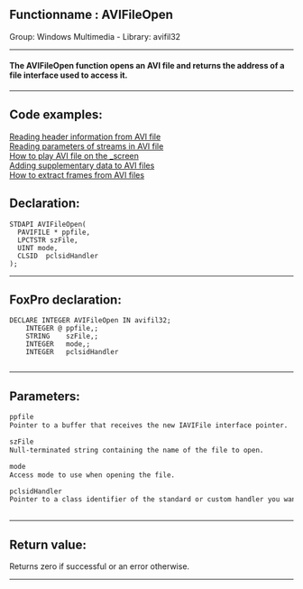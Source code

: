 <link rel="stylesheet" type="text/css" href="../../css/win32api.css">  
<link rel="stylesheet" href="https://cdnjs.cloudflare.com/ajax/libs/font-awesome/4.7.0/css/font-awesome.min.css">

## Functionname : AVIFileOpen
Group: Windows Multimedia - Library: avifil32    
***  


#### The AVIFileOpen function opens an AVI file and returns the address of a file interface used to access it.
***  


## Code examples:
[Reading header information from AVI file](../../samples/sample_428.md)  
[Reading parameters of streams in AVI file](../../samples/sample_429.md)  
[How to play AVI file on the _screen](../../samples/sample_430.md)  
[Adding supplementary data to AVI files](../../samples/sample_481.md)  
[How to extract frames from AVI files](../../samples/sample_484.md)  

## Declaration:
```foxpro  
STDAPI AVIFileOpen(
  PAVIFILE * ppfile,
  LPCTSTR szFile,
  UINT mode,
  CLSID  pclsidHandler
);  
```  
***  


## FoxPro declaration:
```foxpro  
DECLARE INTEGER AVIFileOpen IN avifil32;
	INTEGER @ ppfile,;
	STRING    szFile,;
	INTEGER   mode,;
	INTEGER   pclsidHandler
  
```  
***  


## Parameters:
```txt  
ppfile
Pointer to a buffer that receives the new IAVIFile interface pointer.

szFile
Null-terminated string containing the name of the file to open.

mode
Access mode to use when opening the file.

pclsidHandler
Pointer to a class identifier of the standard or custom handler you want to use.
  
```  
***  


## Return value:
Returns zero if successful or an error otherwise.  
***  

